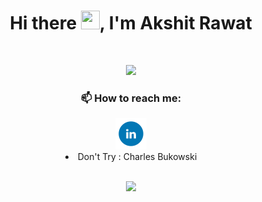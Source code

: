 # <h1 align='center'> Hi there [<img src="https://raw.githubusercontent.com/MartinHeinz/MartinHeinz/master/wave.gif" width="30px" height="30px">](https://github.com/AkshitRawat1207), I'm Akshit Rawat </h1>

<br>


 <p align="center"><img src="https://github-readme-stats.vercel.app/api?username=AkshitRawat1207&show_icons=true&count_private=true&include_all_commits=true&theme=github_dark"></p>

<div align="center">
<h3> 📫 How to reach me:</h3>
<a href="https://www.linkedin.com/in/akshit-rawat-a3055521b/"><img src="https://github.com/aritraroy/social-icons/blob/master/linkedin-icon.png?raw=true" width="50"></a>
<!-- <a href="https://medium.com/"><img src="https://github.com/aritraroy/social-icons/blob/master/medium-icon.png" width="50"></a> -->
<!-- <a href="https://www.instagram.com/"><img src="https://github.com/aritraroy/social-icons/blob/master/instagram-icon.png?raw=true" width="50"></a> -->
<!-- <a href="https://twitter.com/"><img src="https://github.com/aritraroy/social-icons/blob/master/twitter-icon.png" width="50"></a> -->
<!-- <a href="https://www.facebook.com/"><img src="https://github.com/aritraroy/social-icons/blob/master/facebook-icon.png?raw=true" width="50"></a> -->
</div>

<div align="center">
 <li> Don't Try : Charles Bukowski
</div>
 
<br>
<p align="center"><img src="https://komarev.com/ghpvc/?username=anshvert"></p>

<!-- **Akshit_Rawat/AkshitRawat1207_** is a ✨ _special_ ✨ repository because its `README.md` (this file) appears on your GitHub profile.

Here are some ideas to get you started:

- 🔭 I’m currently working on ...
- 🌱 I’m currently learning ...
- 👯 I’m looking to collaborate on ...
- 🤔 I’m looking for help with ...
- 💬 Ask me about ...
- 📫 How to reach me: ...
- 😄 Pronouns: He/Him
- ⚡ Fun fact: ... -->
